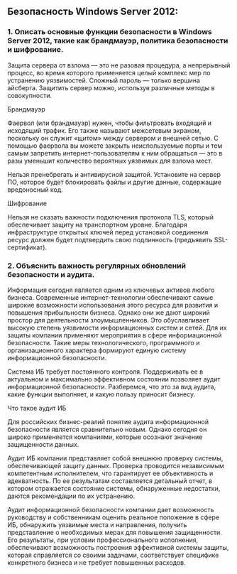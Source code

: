 ## Безопасность Windows Server 2012:
### 1. Описать основные функции безопасности в Windows Server 2012, такие как брандмауэр, политика безопасности и шифрование.
Защита сервера от взлома — это не разовая процедура, а непрерывный процесс, во время которого применяется целый комплекс мер по устранению уязвимостей. Сложный пароль — только вершина айсберга. Защитить сервер можно, используя различные методы в совокупности.

Брандмауэр

Фаервол (или брандмауэр) нужен, чтобы фильтровать входящий и исходящий трафик. Его также называют межсетевым экраном, поскольку он служит «щитом» между сервером и внешней сетью. С помощью фаервола вы можете закрыть неиспользуемые порты и тем самым запретить интернет-пользователям к ним обращаться — это в разы уменьшит количество вероятных уязвимых для взлома мест.

Нельзя пренебрегать и антивирусной защитой. Установите на сервер ПО, которое будет блокировать файлы и другие данные, содержащие вредоносный код.

Шифрование

Нельзя не сказать важности подключения протокола TLS, который обеспечивает защиту на транспортном уровне. Благодаря инфраструктуре открытых ключей перед установкой соединения ресурс должен будет подтвердить свою подлинность (предъявить SSL-сертификат).

### 2. Объяснить важность регулярных обновлений безопасности и аудита.
Информация сегодня является одним из ключевых активов любого бизнеса. Современные интернет-технологии обеспечивают самые широкие возможности использования этого ресурса для развития и повышения прибыльности бизнеса. Однако они же дают широкий простор для деятельности злоумышленников. Это обуславливает высокую степень уязвимости информационных систем и сетей. Для их защиты компании применяют мероприятия в сфере информационной безопасности. Такие меры технологического, программного и организационного характера формируют единую систему информационной безопасности.

Система ИБ требует постоянного контроля. Поддерживать ее в актуальном и максимально эффективном состоянии позволяет аудит информационной безопасности. Разберемся, что это за вид аудита, какие функции выполняет, и какую пользу приносит бизнесу.

Что такое аудит ИБ

Для российских бизнес-реалий понятие аудита информационной безопасности является сравнительно новым. Однако сегодня он широко применяется компаниями, которые осознают значение защищенности данных.

Аудит ИБ компании представляет собой внешнюю проверку системы, обеспечивающей защиту данных. Проверка проводится независимым компетентным исполнителем, что гарантирует ее объективность и адекватность. По ее результатам составляется детальный отчет, в котором отражается состояние системы, обнаруженные недостатки, даются рекомендации по их устранению.

Аудит информационной безопасности компании дает возможность руководству и собственникам оценить реальное положение в сфере ИБ, обнаружить уязвимые места и направления, получить представление о необходимых мерах для повышения защищенности. Его результаты, при условии профессионального исполнения, обеспечивают возможность построения эффективной системы защиты, которая справляется со своими задачами, соответствует специфике конкретного бизнеса и не требует повышенных расходов.
